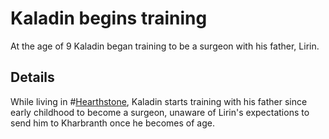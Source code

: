 # Kaladin begins training
At the age of 9 Kaladin began training to be a surgeon with his father, Lirin.

## Details
While living in #[Hearthstone](locations/hearthstone), Kaladin starts training with his father since early childhood to become a surgeon, unaware of Lirin's expectations to send him to Kharbranth once he becomes of age.

